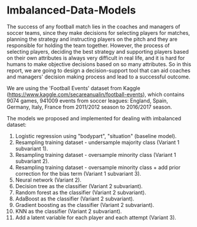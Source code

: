 # Imbalanced-Data-Models

The success of any football match lies in the coaches and managers of soccer teams, since they make decisions for selecting players for matches, planning the strategy and instructing players on the pitch and they are responsible for holding the team together. However, the process of selecting players, deciding the best strategy and supporting players based on their own attributes is always very difficult in real life, and it is hard for humans to make objective decisions based on so many attributes. So in this report, we are going to design a decision-support tool that can aid coaches and managers' decision making process and lead to a successful outcome.

We are using the 'Football Events' dataset from Kaggle (https://www.kaggle.com/secareanualin/football-events), which contains 9074 games, 941009 events from soccer leagues: England, Spain, Germany, Italy, France from 2011/2012 season to 2016/2017 season.

The models we proposed and implemented for dealing with imbalanced dataset:
1. Logistic regression using "bodypart", "situation" (baseline model).
2. Resampling training dataset - undersample majority class (Variant 1 subvariant 1).
3. Resampling training dataset - oversample minority class (Variant 1 subvariant 2).
4. Resampling training dataset - oversample minority class + add prior correction for the bias term (Variant 1 subvariant 3).
5. Neural network (Variant 2).
6. Decision tree as the classifier (Variant 2 subvariant).
7. Random forest as the classifier (Variant 2 subvariant).
8. AdaBoost as the classifier (Variant 2 subvariant).
9. Gradient boosting as the classifier (Variant 2 subvariant).
10. KNN as the classifier (Variant 2 subvariant).
11. Add a latent variable for each player and each attempt (Variant 3).
